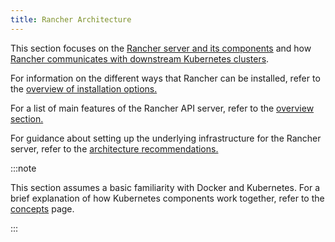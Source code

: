 ```yaml
---
title: Rancher Architecture
---
```


<head>
  <link rel="canonical" href="https://ranchermanager.docs.rancher.com/reference-guides/rancher-manager-architecture"/>
</head>

This section focuses on the [Rancher server and its components](../../../docs/reference-guides/rancher-manager-architecture/rancher-server-and-components.md) and how [Rancher communicates with downstream Kubernetes clusters](communicating-with-downstream-user-clusters.md).

For information on the different ways that Rancher can be installed, refer to the [overview of installation options.](../../../docs/getting-started/installation-and-upgrade/installation-and-upgrade.md#overview-of-installation-options)

For a list of main features of the Rancher API server, refer to the [overview section.](../overview.md#features-of-the-rancher-api-server)

For guidance about setting up the underlying infrastructure for the Rancher server, refer to the [architecture recommendations.](architecture-recommendations.md)

:::note

This section assumes a basic familiarity with Docker and Kubernetes. For a brief explanation of how Kubernetes components work together, refer to the [concepts](../../../docs/reference-guides/kubernetes-concepts.md) page.

:::